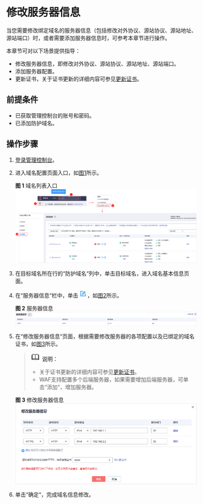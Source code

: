 # 修改服务器信息<a name="waf_01_0001"></a>

当您需要修改绑定域名的服务器信息（包括修改对外协议、源站协议、源站地址、源站端口）时，或者需要添加服务器信息时，可参考本章节进行操作。

本章节可对以下场景提供指导：

-   修改服务器信息，即修改对外协议、源站协议、源站地址、源站端口。
-   添加服务器配置。
-   更新证书，关于证书更新的详细内容可参见[更新证书](更新证书.md)。

## 前提条件<a name="section2256777914731"></a>

-   已获取管理控制台的账号和密码。
-   已添加防护域名。

## 操作步骤<a name="section99661953135418"></a>

1.  [登录管理控制台](https://console.huaweicloud.com/?locale=zh-cn)。
2.  进入域名配置页面入口，如[图1](#waf_01_0002_fig172535820151)所示。

    **图 1**  域名列表入口<a name="waf_01_0002_fig172535820151"></a>  
    ![](figures/域名列表入口.png "域名列表入口")

3.  在目标域名所在行的“防护域名“列中，单击目标域名，进入域名基本信息页面。
4.  在“服务器信息“栏中，单击![](figures/icon-edit.jpg)，如[图2](#fig165215137120)所示。

    **图 2**  服务器信息<a name="fig165215137120"></a>  
    ![](figures/服务器信息.png "服务器信息")

5.  在“修改服务器信息“页面，根据需要修改服务器的各项配置以及已绑定的域名证书，如[图3](#fig828241818418)所示。

    >![](public_sys-resources/icon-note.gif) **说明：**   
    >-   关于证书更新的详细内容可参见[更新证书](更新证书.md)。  
    >-   WAF支持配置多个后端服务器，如果需要增加后端服务器，可单击“添加“，增加服务器。  

    **图 3**  修改服务器信息<a name="fig828241818418"></a>  
    ![](figures/修改服务器信息.png "修改服务器信息")

6.  单击“确定“，完成域名信息修改。


